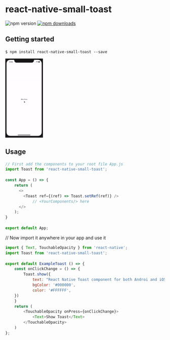 # react-native-small-toast

![npm version](https://img.shields.io/npm/v/react-native-small-toast)
[![npm downloads](https://img.shields.io/npm/dw/react-native-small-toast)](https://www.npmjs.com/package/react-native-small-toast)

## Getting started

`$ npm install react-native-small-toast --save`

<img src="./IOS-Toast.gif" height="250"/>

## Usage
```javascript
// First add the components to your root file App.js
import Toast from 'react-native-small-toast';

const App = () => {
    return (
      <>
        <Toast ref={(ref) => Toast.setRef(ref)} />
            // <YourComponents/> here
      </>
    );
}

export default App;
```

// Now import it anywhere in your app and use it

```javascript
import { Text, TouchableOpacity } from 'react-native';
import Toast from 'react-native-small-toast';

export default ExampleToast () => {
    const onClickChange = () => {
        Toast.show({
            text: "React Native Toast component for both Androi and iOS",
            bgColor: '#000000',
            color: '#FFFFFF',
    })
    }
    return (
        <TouchableOpacity onPress={onClickChange}>
            <Text>Show Toast</Text>
        </TouchableOpacity>
    )
};
```
